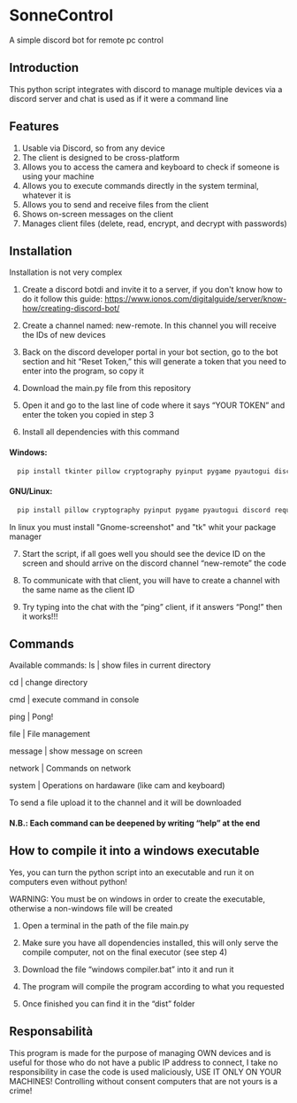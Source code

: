 
# SonneControl
A simple discord bot for remote pc control
## Introduction
This python script integrates with discord to manage multiple devices via a discord server and chat is used as if it were a command line
## Features
1) Usable via Discord, so from any device
2) The client is designed to be cross-platform
3) Allows you to access the camera and keyboard to check if someone is using your machine
4) Allows you to execute commands directly in the system terminal, whatever it is
5) Allows you to send and receive files from the client
6) Shows on-screen messages on the client
7) Manages client files (delete, read, encrypt, and decrypt with passwords)


## Installation
Installation is not very complex

1) Create a discord botdi and invite it to a server, if you don't know how to do it follow this guide: https://www.ionos.com/digitalguide/server/know-how/creating-discord-bot/
2) Create a channel named: new-remote. In this channel you will receive the IDs of new devices
3) Back on the discord developer portal in your bot section, go to the bot section and hit “Reset Token,” this will generate a token that you need to enter into the program, so copy it
4) Download the main.py file from this repository

5) Open it and go to the last line of code where it says “YOUR TOKEN” and enter the token you copied in step 3

6) Install all dependencies with this command

#### Windows:
```bash
  pip install tkinter pillow cryptography pyinput pygame pyautogui discord requests
```
#### GNU/Linux:
```bash
  pip install pillow cryptography pyinput pygame pyautogui discord requests
```
In linux you must install "Gnome-screenshot" and "tk" whit your package manager

7) Start the script, if all goes well you should see the device ID on the screen and should arrive on the discord channel “new-remote” the code

8) To communicate with that client, you will have to create a channel with the same name as the client ID

9) Try typing into the chat with the “ping” client, if it answers “Pong!” then it works!!!




    
## Commands
Available commands:
ls        | show files in current directory

cd        | change directory

cmd       | execute command in console

ping      | Pong!

file      | File management 

message   | show message on screen

network   | Commands on network

system    | Operations on hardaware (like cam and keyboard)

To send a file upload it to the channel and it will be downloaded

#### N.B.: Each command can be deepened by writing “help” at the end 


## How to compile it into a windows executable
Yes, you can turn the python script into an executable and run it on computers even without python!

WARNING: You must be on windows in order to create the executable, otherwise a non-windows file will be created

1) Open a terminal in the path of the file main.py
   
2) Make sure you have all dopendencies installed, this will only serve the compile computer, not on the final executor (see step 4)

3) Download the file “windows compiler.bat” into it and run it

4) The program will compile the program according to what you requested

5) Once finished you can find it in the “dist” folder



## Responsabilità
This program is made for the purpose of managing OWN devices and is useful for those who do not have a public IP address to connect, I take no responsibility in case the code is used maliciously, USE IT ONLY ON YOUR MACHINES! Controlling without consent computers that are not yours is a crime!
